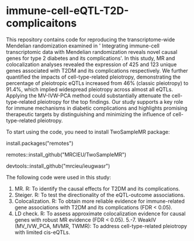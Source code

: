 # immune-cell-eQTL-T2D-complicaitons

This repository contains code for reproducing the transcriptome-wide Mendelian randomization examined in ' Integrating immune-cell transcriptomic data with Mendelian randomization reveals novel causal genes for type 2 diabetes and its complications'. In this study, MR and colocalization analyses revealed the expression of 425 and 123 unique genes associated with T2DM and its complications respectively. We further quantified the impacts of cell-type-related pleiotropy, demonstrating the percentage of pleiotropic eQTLs increased from 46% (classic pleiotropy) to 91.4%, which implied widespread pleiotropy across almost all eQTLs. Applying the MV-IVW-PCA method could substantially attenuate the cell-type-related pleiotropy for the top findings. Our study supports a key role for immune mechanisms in diabetic complications and highlights promising therapeutic targets by distinguishing and minimizing the influence of cell-type-related pleiotropy.

To start using the code, you need to install TwoSampleMR package:

install.packages("remotes")

remotes::install_github("MRCIEU/TwoSampleMR")

devtools::install_github("mrcieu/ieugwasr")

The following code were used in this study:

1. MR. R: To identify the causal effects for T2DM and its complications.
2. Steiger. R: To test the directionality of the eQTL-outcome associations.
3. Colocalization. R: To obtain more reliable evidence for immune-related gene associations with T2DM and its complications (FDR < 0.05).
4. LD check. R: To assess approximate colocalization evidence for causal genes with robust MR evidence (FDR < 0.05).
5.-7. WeakIV (MV_IVW_PCA, MVMR, TWMR): To address cell-type-related pleiotropy with limited cis-eQTLs.
